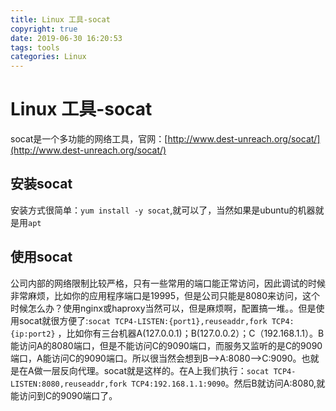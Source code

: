 ```yaml
---
title: Linux 工具-socat
copyright: true
date: 2019-06-30 16:20:53
tags: tools
categories: Linux
---
```


# Linux 工具-socat

socat是一个多功能的网络工具，官网：[http://www.dest-unreach.org/socat/](http://www.dest-unreach.org/socat/)

## 安装socat

安装方式很简单：`yum install -y socat`,就可以了，当然如果是ubuntu的机器就是用`apt`

## 使用socat

公司内部的网络限制比较严格，只有一些常用的端口能正常访问，因此调试的时候非常麻烦，比如你的应用程序端口是19995，但是公司只能是8080来访问，这个时候怎么办？使用nginx或haproxy当然可以，但是麻烦啊，配置搞一堆。。但是使用socat就很方便了:`socat TCP4-LISTEN:{port1},reuseaddr,fork TCP4:{ip:port2}` ，比如你有三台机器A(127.0.0.1)；B(127.0.0.2）；C（192.168.1.1）。B能访问A的8080端口，但是不能访问C的9090端口，而服务又监听的是C的9090端口，A能访问C的9090端口。所以很当然会想到B-->A:8080-->C:9090。也就是在A做一层反向代理。socat就是这样的。在A上我们执行：`socat TCP4-LISTEN:8080,reuseaddr,fork TCP4:192.168.1.1:9090`。然后B就访问A:8080,就能访问到C的9090端口了。